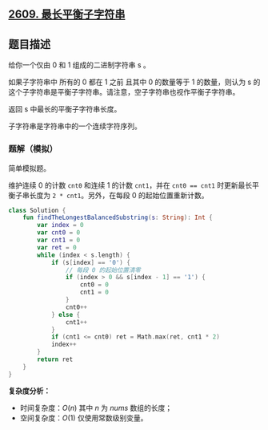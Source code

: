 ## [2609. 最长平衡子字符串](https://leetcode.cn/problems/find-the-longest-balanced-substring-of-a-binary-string/description/)

## 题目描述

给你一个仅由 0 和 1 组成的二进制字符串 s 。  

如果子字符串中 所有的 0 都在 1 之前 且其中 0 的数量等于 1 的数量，则认为 s 的这个子字符串是平衡子字符串。请注意，空子字符串也视作平衡子字符串。 

返回  s 中最长的平衡子字符串长度。

子字符串是字符串中的一个连续字符序列。

### 题解（模拟）

简单模拟题。

维护连续 0 的计数 `cnt0` 和连续 1 的计数 `cnt1`，并在 `cnt0 == cnt1` 时更新最长平衡子串长度为 `2 * cnt1`。另外，在每段 0 的起始位置重新计数。

```kotlin
class Solution {
    fun findTheLongestBalancedSubstring(s: String): Int {
        var index = 0
        var cnt0 = 0
        var cnt1 = 0
        var ret = 0
        while (index < s.length) {
            if (s[index] == '0') {
                // 每段 0 的起始位置清零
                if (index > 0 && s[index - 1] == '1') {
                    cnt0 = 0
                    cnt1 = 0
                }
                cnt0++
            } else {
                cnt1++
            }
            if (cnt1 <= cnt0) ret = Math.max(ret, cnt1 * 2)
            index++
        }
        return ret
    }
}
```

**复杂度分析：**

- 时间复杂度：$O(n)$ 其中 $n$ 为 $nums$ 数组的长度；
- 空间复杂度：$O(1)$ 仅使用常数级别变量。
